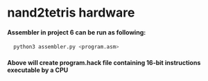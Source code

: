 # nand2tetris hardware

#### Assembler in project 6 can be run as following:
```python
  python3 assembler.py <program.asm>
```
#### Above will create program.hack file containing 16-bit instructions executable by a CPU
